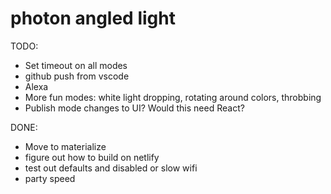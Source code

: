 # photon angled light

TODO: 
- Set timeout on all modes
- github push from vscode
- Alexa
- More fun modes: white light dropping, rotating around colors, throbbing
- Publish mode changes to UI? Would this need React?

DONE:
- Move to materialize
- figure out how to build on netlify
- test out defaults and disabled or slow wifi
- party speed